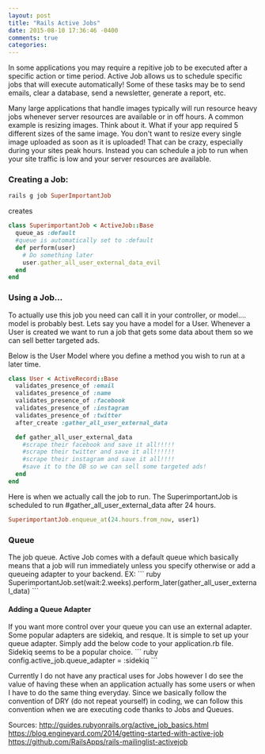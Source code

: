 ```yaml
---
layout: post
title: "Rails Active Jobs"
date: 2015-08-10 17:36:46 -0400
comments: true
categories: 
---
```


In some applications you may require a repitive job to be executed after a specific action or time period. Active Job allows us to schedule specific jobs that will execute automatically! Some of these tasks may be to send emails, clear a database, send a newsletter, generate a report, etc. 

Many large applications that handle images typically will run resource heavy jobs whenever server resources are available or in off hours. A common example is resizing images. Think about it. What if your app required 5 different sizes of the same image. You don't want to resize every single image uploaded as soon as it is uploaded! That can be crazy, especially during your sites peak hours. Instead you can schedule a job to run when your site traffic is low and your server resources are available.


<h3>Creating a Job:</h3>

``` ruby
rails g job SuperImportantJob
```
creates
``` ruby
class SuperimportantJob < ActiveJob::Base
  queue_as :default
  #queue is automatically set to :default
  def perform(user)
    # Do something later
    user.gather_all_user_external_data_evil
  end
end
```

<h3>Using a Job...</h3>

To actually use this job you need can call it in your controller, or model.... model is probably best.
Lets say you have a model for a User. Whenever a User is created we want to run a job that gets some data about them so we can sell better targeted ads.

Below is the User Model where you define a method you wish to run at a later time.

``` ruby
class User < ActiveRecord::Base
  validates_presence_of :email
  validates_presence_of :name
  validates_presence_of :facebook
  validates_presence_of :instagram
  validates_presence_of :twitter
  after_create :gather_all_user_external_data

  def gather_all_user_external_data
    #scrape their facebook and save it all!!!!!
    #scrape their twitter and save it all!!!!!!
    #scrape their instagram and save it all!!!!
    #save it to the DB so we can sell some targeted ads!
  end
end
```
Here is when we actually call the job to run. The SuperimportantJob is scheduled to run #gather_all_user_external_data after 24 hours. 

``` ruby
SuperimportantJob.enqueue_at(24.hours.from_now, user1)
```

<h3>Queue</h3>
The job queue. Active Job comes with a default queue which basically means that a job will run immediately unless you specify otherwise or add a queueing adapter to your backend. EX: 
``` ruby
SuperimportantJob.set(wait:2.weeks).perform_later(gather_all_user_external_data)
```
<h4>Adding a Queue Adapter</h4>
If you want more control over your queue you can use an external adapter. Some popular adapters are sidekiq, and resque. It is simple to set up your queue adapter. Simply add the below code to your application.rb file. Sidekiq seems to be a popular choice.
``` ruby
config.active_job.queue_adapter = :sidekiq
```


Currently I do not have any practical uses for Jobs however I do see the value of having these when an application actually has some users or when I have to do the same thing everyday. Since we basically follow the convention of DRY (do not repeat yourself) in coding, we can follow this convention when we are executing code thanks to Jobs and Queues. 



Sources: 
http://guides.rubyonrails.org/active_job_basics.html
https://blog.engineyard.com/2014/getting-started-with-active-job
https://github.com/RailsApps/rails-mailinglist-activejob